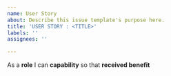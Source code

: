 ```yaml
---
name: User Story
about: Describe this issue template's purpose here.
title: 'USER STORY : <TITLE>'
labels: ''
assignees: ''

---
```


As a **role** I can **capability** so that **received benefit**
